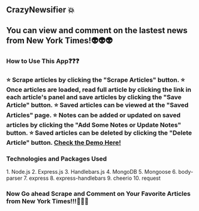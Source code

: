 <h2>CrazyNewsifier 💥<h2>
You can view and comment on the lastest news from New York Times!👽👽👽

<h3>How to Use This App❓❓❓<h3>
⭐️ Scrape articles by clicking the "Scrape Articles" button.
⭐️ Once articles are loaded, read full article by clicking the link in each article's panel and save articles by clicking the "Save Article" button.
⭐️ Saved articles can be viewed at the "Saved Articles" page.
⭐️ Notes can be added or updated on saved articles by clicking the "Add Some Notes or Update Notes" button.
⭐️ Saved articles can be deleted by clicking the "Delete Article" button.
<a href="https://guarded-brook-89654.herokuapp.com/" target="_blank">Check the Demo Here!</a>

<h3>Technologies and Packages Used</h3>
1. Node.js
2. Express.js
3. Handlebars.js
4. MongoDB
5. Mongoose
6. body-parser
7. express
8. express-handlebars
9. cheerio
10. request

<h3>Now Go ahead Scrape and Comment on Your Favorite Articles from New York Times!!!🌚🌚🌚</h3>